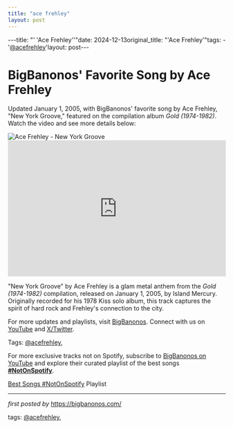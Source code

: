 ```yaml
---
title: "ace frehley"
layout: post
---
```

---title: "' 'Ace Frehley''"date: 2024-12-13original_title: "'Ace Frehley'"tags:  - '[@acefrehley](/tags/acefrehley/)'layout: post---<!-- Post Title --><h1 >BigBanonos' Favorite Song by Ace Frehley</h1> <!-- Introductory Text --><p >Updated January 1, 2005, with BigBanonos' favorite song by Ace Frehley, "New York Groove," featured on the compilation album *Gold (1974-1982)*. Watch the video and see more details below:</p> <!-- Featured Image --><div > <img src="https://i.ytimg.com/vi/R4JihUaJxiA/mqdefault.jpg" alt="Ace Frehley - New York Groove" /></div> <!-- YouTube Video Embed --><div > <iframe width="100%" height="315" src="https://www.youtube.com/embed/LKdHy18rZcI" title="Ace Frehley - New York groove (Kiss Solo albums 1978)" frameborder="0" allow="accelerometer; autoplay; clipboard-write; encrypted-media; gyroscope; picture-in-picture; web-share" referrerpolicy="strict-origin-when-cross-origin" allowfullscreen></iframe></div> <!-- Song Information --><div > <p>"New York Groove" by Ace Frehley is a glam metal anthem from the *Gold (1974-1982)* compilation, released on January 1, 2005, by Island Mercury. Originally recorded for his 1978 Kiss solo album, this track captures the spirit of hard rock and Frehley's connection to the city.</p></div> <!-- Footer Links --><div > <p>For more updates and playlists, visit <a href="https://bigbanonos.com/" target="_blank">BigBanonos</a>. Connect with us on <a href="https://www.youtube.com/[@BigBanonos](/tags/BigBanonos/)" target="_blank">YouTube</a> and <a href="https://x.com/bigbanonos" target="_blank">X/Twitter</a>.</p></div> <!-- Tags --><p >Tags: [@acefrehley](/tags/acefrehley/),</p><!--Subscribe and Playlist Links--><div>    <p>For more exclusive tracks not on Spotify, subscribe to <a href="https://www.youtube.com/[@BigBanonos](/tags/BigBanonos/)" target="_blank">BigBanonos on YouTube</a> and explore their curated playlist of the best songs <strong>[#NotOnSpotify](/tags/NotOnSpotify/)</strong>.</p>    <p><a href="https://www.youtube.com/playlist?list=PLtuNtuTatqI0kFahUCbtbfenC_ET5O_tr" target="_blank">Best Songs [#NotOnSpotify](/tags/NotOnSpotify/) Playlist<br /></a></p></div><hr /><p><em>first posted by</em> <a href="https://bigbanonos.com/" rel="noopener" target="_new">https://bigbanonos.com/</a></p><p>tags: [@acefrehley](/tags/acefrehley/),</p>